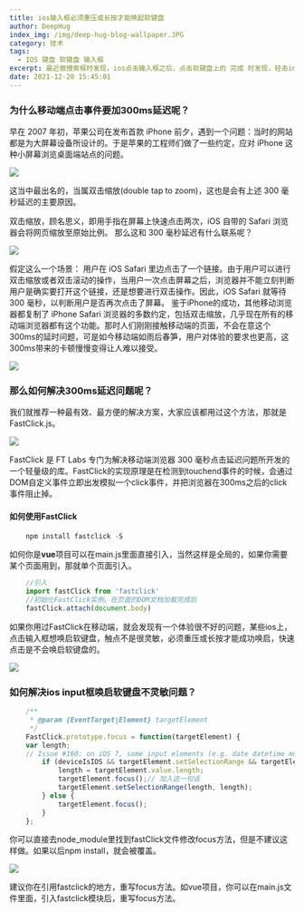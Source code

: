 ```yaml
---
title: ios输入框必须重压或长按才能唤起软键盘
author: DeepHug
index_img: /img/deep-hug-blog-wallpaper.JPG
category: 技术
tags:
  - IOS 键盘 软键盘 输入框
excerpt: 最近做搜索框时发现，ios点击输入框之后，点击软键盘上的 完成 时发现，轻击input就无法唤起软键盘，无法对输入框聚焦，必须长按或重压才行，这边经过测试，发现应该是fastclick.js 引起的冲突，ios11 后修复了移动点击300ms延迟
date: 2021-12-28 15:45:01
---
```


### 为什么移动端点击事件要加300ms延迟呢？

早在 2007 年初，苹果公司在发布首款 iPhone 前夕，遇到一个问题：当时的网站都是为大屏幕设备所设计的。于是苹果的工程师们做了一些约定，应对 iPhone 这种小屏幕浏览桌面端站点的问题。

<div>
    <img src="ios.png" style="display: block;margin: 0 auto;" />
</div>

这当中最出名的，当属双击缩放(double tap to zoom)，这也是会有上述 300 毫秒延迟的主要原因。

双击缩放，顾名思义，即用手指在屏幕上快速点击两次，iOS 自带的 Safari 浏览器会将网页缩放至原始比例。 那么这和 300 毫秒延迟有什么联系呢？

<div>
    <img src="1.png" style="display: block;margin: 0 auto;" />
</div>

假定这么一个场景： 用户在 iOS Safari 里边点击了一个链接。由于用户可以进行双击缩放或者双击滚动的操作，当用户一次点击屏幕之后，浏览器并不能立刻判断用户是确实要打开这个链接，还是想要进行双击操作。因此，iOS Safari 就等待 300 毫秒，以判断用户是否再次点击了屏幕。 鉴于iPhone的成功，其他移动浏览器都复制了 iPhone Safari 浏览器的多数约定，包括双击缩放，几乎现在所有的移动端浏览器都有这个功能。那时人们刚刚接触移动端的页面，不会在意这个300ms的延时问题，可是如今移动端如雨后春笋，用户对体验的要求也更高，这300ms带来的卡顿慢慢变得让人难以接受。

<div>
    <img src="event.png" style="display: block;margin: 0 auto;" />
</div>

### 那么如何解决300ms延迟问题呢？

我们就推荐一种最有效、最方便的解决方案，大家应该都用过这个方法，那就是FastClick.js。

<div>
    <img src="FastClick.png" style="display: block;margin: 0 auto;" />
</div>

FastClick 是 FT Labs 专门为解决移动端浏览器 300 毫秒点击延迟问题所开发的一个轻量级的库。FastClick的实现原理是在检测到touchend事件的时候，会通过DOM自定义事件立即出发模拟一个click事件，并把浏览器在300ms之后的click事件阻止掉。

#### 如何使用FastClick

```js
    npm install fastclick -S
```

如何你是**vue**项目可以在main.js里面直接引入，当然这样是全局的，如果你需要某个页面用到，那就单个页面引入。

```js
    //引入
    import fastClick from 'fastclick'
    //初始化FastClick实例。在页面的DOM文档加载完成后
    fastClick.attach(document.body)
```

如果你用过FastClick在移动端，就会发现有一个体验很不好的问题，某些ios上，点击输入框想唤启软键盘，触点不是很灵敏，必须重压或长按才能成功唤启，快速点击是不会唤启软键盘的。

<div>
    <img src="3.png" style="display: block;margin: 0 auto;" />
</div>

### 如何解决ios input框唤启软键盘不灵敏问题？

```js
    /**
     * @param {EventTarget|Element} targetElement
     */
    FastClick.prototype.focus = function(targetElement) {
    var length;
    // Issue #160: on iOS 7, some input elements (e.g. date datetime month) throw a vague TypeError on setSelectionRange. These elements don't have an integer value for the selectionStart and selectionEnd properties, but unfortunately that can't be used for detection because accessing the properties also throws a TypeError. Just check the type instead. Filed as Apple bug #15122724.
        if (deviceIsIOS && targetElement.setSelectionRange && targetElement.type.indexOf('date') !== 0 && targetElement.type !== 'time' && targetElement.type !== 'month' && targetElement.type !== 'email') {
            length = targetElement.value.length;
            targetElement.focus();// 加入这一句话
            targetElement.setSelectionRange(length, length);
        } else {
            targetElement.focus();
        }
    };
```

你可以直接去node_module里找到fastClick文件修改focus方法，但是不建议这样做。如果以后npm install，就会被覆盖。

<div>
    <img src="4.png" style="display: block;margin: 0 auto;" />
</div>

建议你在引用fastclick的地方，重写focus方法。如vue项目，你可以在main.js文件里面，引入fastclick模块后，重写focus方法。